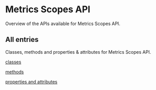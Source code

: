 [
This is a templated file. Adding content to this file may result in it being
reverted. Instead, if you want to place additional content, create an
"overview_content.md" file in `docs/` directory. The Sphinx tool will
pick up on the content and merge the content.
]: #

# Metrics Scopes API

Overview of the APIs available for Metrics Scopes API.

## All entries

Classes, methods and properties & attributes for
Metrics Scopes API.

[classes](https://cloud.google.com/python/docs/reference/google-cloud-monitoring-metrics-scopes/latest/summary_class.html)

[methods](https://cloud.google.com/python/docs/reference/google-cloud-monitoring-metrics-scopes/latest/summary_method.html)

[properties and
attributes](https://cloud.google.com/python/docs/reference/google-cloud-monitoring-metrics-scopes/latest/summary_property.html)
